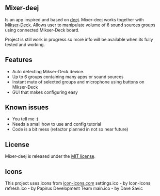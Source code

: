 ## Mixer-deej
Is an app inspired and based on [deej](https://github.com/omriharel/deej "deej").
Mixer-deej works together with [Mikser-Deck](https://github.com/SQLek/Mikser-Deck "Mikser-Deck").
Allows user to manipulate volume of 6 sound sources groups using connected Mikser-Deck board.

Project is still work in progress so more info will be available when its fully tested and working.

## Features
- Auto detecting Mikser-Deck device.
- Up to 6 groups containing many apps or sound sources
- Instant mute of selected groups and microphone using buttons on Mikser-Deck
- GUI that makes configuring easy

## Known issues
- You tell me :)
- Needs a small how to use and config tutorial
- Code is a bit mess (refactor planned in not so near future)

## License

Mixer-deej is released under the [MIT license](./LICENSE).

## Icons
This project uses icons from [icon-icons.com](https://icon-icons.com/ "icon-icons.com")
settings.ico - by Icon-Icons
refresh.ico - by Papirus Development Team
main.ico - by Dave Savic
